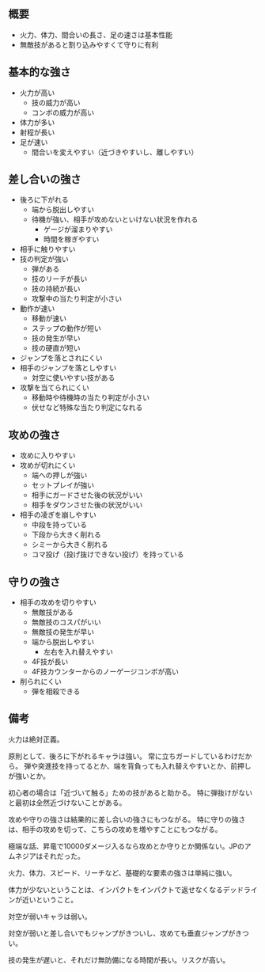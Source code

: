 ## 概要

- 火力、体力、間合いの長さ、足の速さは基本性能
- 無敵技があると割り込みやすくて守りに有利

## 基本的な強さ

- 火力が高い
  - 技の威力が高い
  - コンボの威力が高い
- 体力が多い
- 射程が長い
- 足が速い
  - 間合いを変えやすい（近づきやすいし、離しやすい）

## 差し合いの強さ

- 後ろに下がれる
  - 端から脱出しやすい
  - 待機が強い、相手が攻めないといけない状況を作れる
    - ゲージが溜まりやすい
    - 時間を稼ぎやすい
- 相手に触りやすい
- 技の判定が強い
  - 弾がある
  - 技のリーチが長い
  - 技の持続が長い
  - 攻撃中の当たり判定が小さい
- 動作が速い
  - 移動が速い
  - ステップの動作が短い
  - 技の発生が早い
  - 技の硬直が短い
- ジャンプを落とされにくい
- 相手のジャンプを落としやすい
  - 対空に使いやすい技がある
- 攻撃を当てられにくい
  - 移動時や待機時の当たり判定が小さい
  - 伏せなど特殊な当たり判定になれる

## 攻めの強さ

- 攻めに入りやすい
- 攻めが切れにくい
  - 端への押しが強い
  - セットプレイが強い
  - 相手にガードさせた後の状況がいい
  - 相手をダウンさせた後の状況がいい
- 相手の凌ぎを崩しやすい
  - 中段を持っている
  - 下段から大きく削れる
  - シミーから大きく削れる
  - コマ投げ（投げ抜けできない投げ）を持っている

## 守りの強さ

- 相手の攻めを切りやすい
  - 無敵技がある
  - 無敵技のコスパがいい
  - 無敵技の発生が早い
  - 端から脱出しやすい
    - 左右を入れ替えやすい
  - 4F技が長い
  - 4F技カウンターからのノーゲージコンボが高い
- 削られにくい
  - 弾を相殺できる

## 備考

火力は絶対正義。

原則として、後ろに下がれるキャラは強い。
常に立ちガードしているわけだから。
弾や突進技を持ってるとか、端を背負っても入れ替えやすいとか、前押しが強いとか。

初心者の場合は「近づいて触る」ための技があると助かる。
特に弾抜けがないと最初は全然近づけないことがある。

攻めや守りの強さは結果的に差し合いの強さにもつながる。
特に守りの強さは、相手の攻めを切って、こちらの攻めを増やすことにもつながる。

極端な話、昇竜で10000ダメージ入るなら攻めとか守りとか関係ない。JPのアムネジアはそれだった。

火力、体力、スピード、リーチなど、基礎的な要素の強さは単純に強い。

体力が少ないということは、インパクトをインパクトで返せなくなるデッドラインが近いということ。

対空が弱いキャラは弱い。

対空が弱いと差し合いでもジャンプがきついし、攻めても垂直ジャンプがきつい。

技の発生が遅いと、それだけ無防備になる時間が長い。リスクが高い。
